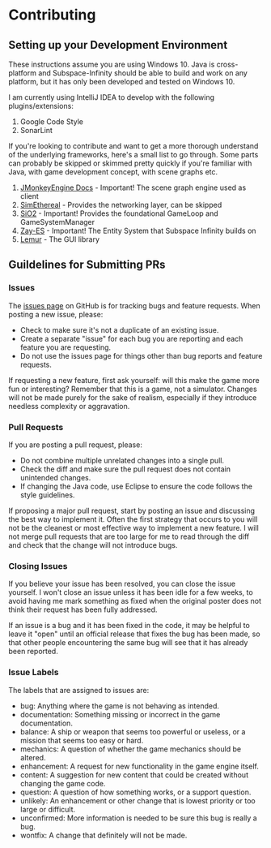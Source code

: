 # Contributing

## Setting up your Development Environment

These instructions assume you are using Windows 10. Java is cross-platform and Subspace-Infinity should be able to build and work on any platform, but it has only been developed and tested on Windows 10. 

I am currently using IntelliJ IDEA to develop with the following plugins/extensions:
1. Google Code Style
2. SonarLint

If you're looking to contribute and want to get a more thorough understand of the underlying frameworks, here's a small list to go through. Some parts can probably be skipped or skimmed pretty quickly if you're familiar with Java, with game development concept, with scene graphs etc.
1. [JMonkeyEngine Docs](https://wiki.jmonkeyengine.org/docs/3.4/documentation.html) - Important! The scene graph engine used as client
2. [SimEthereal](https://github.com/Simsilica/SimEthereal/wiki) - Provides the networking layer, can be skipped
3. [SiO2](https://github.com/Simsilica/SiO2) - Important! Provides the foundational GameLoop and GameSystemManager
4. [Zay-ES](http://jmonkeyengine-contributions.github.io/zay-es/) - Important! The Entity System that Subspace Infinity builds on
5. [Lemur](http://jmonkeyengine-contributions.github.io/Lemur/) - The GUI library

## Guildelines for Submitting PRs

### Issues

The [issues page](https://github.com/assofohdz/Subspace-Infinity/issues) on GitHub is for tracking bugs and feature requests. When posting a new issue, please:

* Check to make sure it's not a duplicate of an existing issue.
* Create a separate "issue" for each bug you are reporting and each feature you are requesting.
* Do not use the issues page for things other than bug reports and feature requests.

If requesting a new feature, first ask yourself: will this make the game more fun or interesting? Remember that this is a game, not a simulator. Changes will not be made purely for the sake of realism, especially if they introduce needless complexity or aggravation.

### Pull Requests

If you are posting a pull request, please:

* Do not combine multiple unrelated changes into a single pull.
* Check the diff and make sure the pull request does not contain unintended changes.
* If changing the Java code, use Eclipse to ensure the code follows the style guidelines.

If proposing a major pull request, start by posting an issue and discussing the best way to implement it. Often the first strategy that occurs to you will not be the cleanest or most effective way to implement a new feature. I will not merge pull requests that are too large for me to read through the diff and check that the change will not introduce bugs.

### Closing Issues

If you believe your issue has been resolved, you can close the issue yourself. I won't close an issue unless it has been idle for a few weeks, to avoid having me mark something as fixed when the original poster does not think their request has been fully addressed.

If an issue is a bug and it has been fixed in the code, it may be helpful to leave it "open" until an official release that fixes the bug has been made, so that other people encountering the same bug will see that it has already been reported.

### Issue Labels

The labels that are assigned to issues are:

* bug: Anything where the game is not behaving as intended.
* documentation: Something missing or incorrect in the game documentation.
* balance: A ship or weapon that seems too powerful or useless, or a mission that seems too easy or hard.
* mechanics: A question of whether the game mechanics should be altered.
* enhancement: A request for new functionality in the game engine itself.
* content: A suggestion for new content that could be created without changing the game code.
* question: A question of how something works, or a support question.
* unlikely: An enhancement or other change that is lowest priority or too large or difficult.
* unconfirmed: More information is needed to be sure this bug is really a bug.
* wontfix: A change that definitely will not be made.
